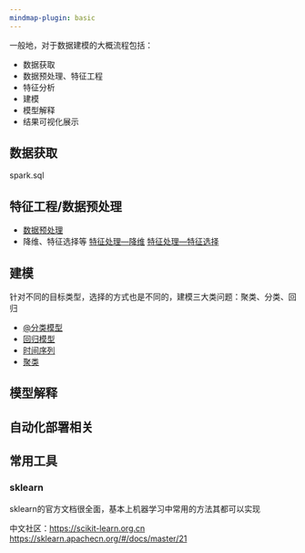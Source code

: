 ```yaml
---
mindmap-plugin: basic
---
```



一般地，对于数据建模的大概流程包括：

- 数据获取
- 数据预处理、特征工程
- 特征分析
- 建模
- 模型解释
- 结果可视化展示


## 数据获取
spark.sql



## 特征工程/数据预处理
- [数据预处理](Features&Data/数据预处理.md)
- 降维、特征选择等 [特征处理—降维](Features&Data/特征处理—降维.md)    [特征处理—特征选择](Features&Data/特征处理—特征选择.md)




## 建模
针对不同的目标类型，选择的方式也是不同的，建模三大类问题：聚类、分类、回归

- [@分类模型](Classification/@分类模型.md)
- [回归模型](Regression/回归模型.md)
- [时间序列](时间序列/时间序列.md)
- [聚类](Cluster/聚类.md)

## 模型解释



## 自动化部署相关


## 常用工具

### sklearn
sklearn的官方文档很全面，基本上机器学习中常用的方法其都可以实现

中文社区：https://scikit-learn.org.cn
https://sklearn.apachecn.org/#/docs/master/21

